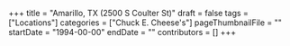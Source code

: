 +++
title = "Amarillo, TX (2500 S Coulter St)"
draft = false
tags = ["Locations"]
categories = ["Chuck E. Cheese's"]
pageThumbnailFile = ""
startDate = "1994-00-00"
endDate = ""
contributors = []
+++
